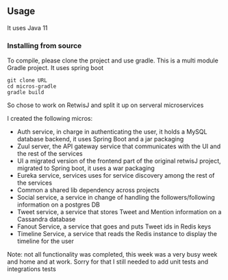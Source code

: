 
## Usage

It uses Java 11

### Installing from source

To compile, please clone the project and use gradle. This is a multi module Gradle project. It uses spring boot

```
git clone URL
cd micros-gradle
gradle build
```

So chose to work on RetwisJ and split it up on serveral microservices

I created the following micros:

* Auth service, in charge in authenticating the user, it holds a MySQL database backend, it uses Spring Boot and a jar packaging
* Zuul server, the API gateway service that communicates with the UI and the rest of the services
* UI a migrated version of the frontend part of the original retwisJ project, migrated to Spring boot, it uses a war packaging
* Eureka service, services uses for service discovery among the rest of the services
* Common a shared lib dependency across projects 
* Social service, a service in change of handling the followers/following information on a postgres DB
* Tweet service, a service that stores Tweet and Mention information on a Cassandra database
* Fanout Service, a service that goes and puts Tweet ids in Redis keys
* Timeline Service, a service that reads the Redis instance to display the timeline for the user

Note: not all functionality was completed, this week was a very busy week and home and at work. Sorry for that
I still needed to add unit tests and integrations tests
